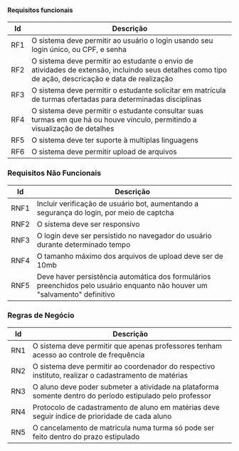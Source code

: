 
#### Requisitos funcionais

|Id|Descrição|
|---|---|
|RF1|O sistema deve permitir ao usuário o login usando seu login único, ou CPF, e senha|
|RF2|O sistema deve permitir ao estudante o envio de atividades de extensão, incluindo seus detalhes como tipo de ação, descricação e data de realização|
|RF3|O sistema deve permitir o estudante solicitar em matrícula de turmas ofertadas para determinadas disciplinas|
|RF4|O sistema deve permitir o estudante consultar suas turmas em que há ou houve vínculo, permitindo a visualização de detalhes|
|RF5|O sistema deve ter suporte à multiplas linguagens|
|RF6|O sistema deve permitir upload de arquivos|

### Requisitos Não Funcionais

|Id|Descrição|
|---|---|
|RNF1|Incluir verificação de usuário bot, aumentando a segurança do login, por meio de captcha|
|RNF2|O sistema deve ser responsivo|
|RNF3|O login deve ser persistido no navegador do usuário durante determinado tempo|
|RNF4|O tamanho máximo dos arquivos de upload deve ser de 10mb|
|RNF5|Deve haver persistência automática dos formulários preenchidos pelo usuário enquanto não houver um "salvamento" definitivo|

### Regras de Negócio

|Id|Descrição|
|---|---|
|RN1|O sistema deve permitir que apenas professores tenham acesso ao controle de frequência|
|RN2|O sistema deve permitir ao coordenador do respectivo instituto, realizar o cadastramento de matérias|
|RN3|O aluno deve poder submeter a atividade na plataforma somente dentro do período estipulado pelo professor|
|RN4|Protocolo de cadastramento de aluno em matérias deve seguir índice de prioridade de cada aluno|
|RN5|O cancelamento de matrícula numa turma só pode ser feito dentro do prazo estipulado|